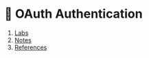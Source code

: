 # 🔴 OAuth Authentication
1. [Labs](contents/labs.md)             
2. [Notes](contents/notes.md)           
3. [References](contents/references.md)  